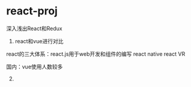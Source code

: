 # react-proj

深入浅出React和Redux

1. react和vue进行对比

react的三大体系：react.js用于web开发和组件的编写
react native 
react VR

国内：vue使用人数较多


2.